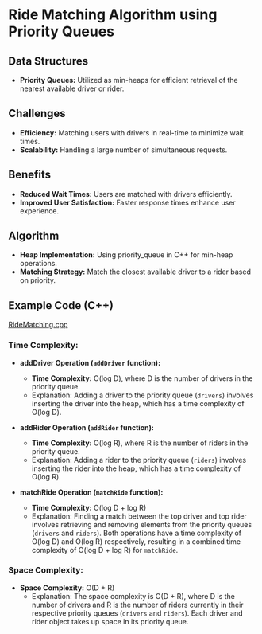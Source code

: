 # Ride Matching Algorithm using Priority Queues

## Data Structures
- **Priority Queues:** Utilized as min-heaps for efficient retrieval of the nearest available driver or rider.

## Challenges
- **Efficiency:** Matching users with drivers in real-time to minimize wait times.
- **Scalability:** Handling a large number of simultaneous requests.

## Benefits
- **Reduced Wait Times:** Users are matched with drivers efficiently.
- **Improved User Satisfaction:** Faster response times enhance user experience.

## Algorithm
- **Heap Implementation:** Using priority_queue in C++ for min-heap operations.
- **Matching Strategy:** Match the closest available driver to a rider based on priority.

## Example Code (C++)
[RideMatching.cpp](https://github.com/Prajwal1110/APS.github.io/blob/dd814ca6441ab74d7a07228edf141e5bc4d9fe49/codes/ridematching.cpp)

### Time Complexity:
- **addDriver Operation (`addDriver` function):**
  - **Time Complexity:** O(log D), where D is the number of drivers in the priority queue.
  - Explanation: Adding a driver to the priority queue (`drivers`) involves inserting the driver into the heap, which has a time complexity of O(log D).

- **addRider Operation (`addRider` function):**
  - **Time Complexity:** O(log R), where R is the number of riders in the priority queue.
  - Explanation: Adding a rider to the priority queue (`riders`) involves inserting the rider into the heap, which has a time complexity of O(log R).

- **matchRide Operation (`matchRide` function):**
  - **Time Complexity:** O(log D + log R)
  - Explanation: Finding a match between the top driver and top rider involves retrieving and removing elements from the priority queues (`drivers` and `riders`). Both operations have a time complexity of O(log D) and O(log R) respectively, resulting in a combined time complexity of O(log D + log R) for `matchRide`.

### Space Complexity:
- **Space Complexity:** O(D + R)
  - Explanation: The space complexity is O(D + R), where D is the number of drivers and R is the number of riders currently in their respective priority queues (`drivers` and `riders`). Each driver and rider object takes up space in its priority queue.


